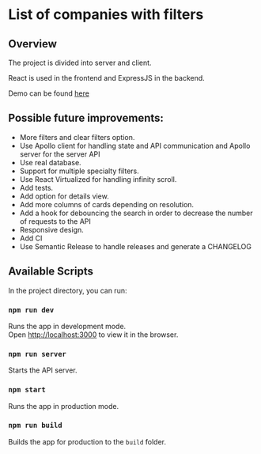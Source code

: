 # List of companies with filters

## Overview

The project is divided into server and client.

React is used in the frontend and ExpressJS in the backend.

Demo can be found [here](https://search-list-client.herokuapp.com/)

## Possible future improvements:

- More filters and clear filters option.
- Use Apollo client for handling state and API communication and Apollo server for the server API
- Use real database.
- Support for multiple specialty filters.
- Use React Virtualized for handling infinity scroll.
- Add tests.
- Add option for details view.
- Add more columns of cards depending on resolution.
- Add a hook for debouncing the search in order to decrease the number of requests to the API
- Responsive design.
- Add CI
- Use Semantic Release to handle releases and generate a CHANGELOG

## Available Scripts

In the project directory, you can run:

### `npm run dev`

Runs the app in development mode.\
Open [http://localhost:3000](http://localhost:3000) to view it in the browser.

### `npm run server`

Starts the API server.

### `npm start`

Runs the app in production mode.

### `npm run build`

Builds the app for production to the `build` folder.

